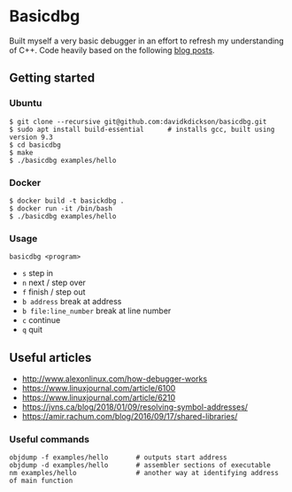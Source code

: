 # Basicdbg

Built myself a very basic debugger in an effort to refresh my understanding of C++.
Code heavily based on the following [blog posts](https://blog.tartanllama.xyz/writing-a-linux-debugger-setup/).

## Getting started
### Ubuntu
```
$ git clone --recursive git@github.com:davidkdickson/basicdbg.git
$ sudo apt install build-essential      # installs gcc, built using version 9.3
$ cd basicdbg
$ make
$ ./basicdbg examples/hello
```

### Docker
```
$ docker build -t basickdbg .
$ docker run -it /bin/bash
$ ./basicdbg examples/hello
```

### Usage
```
basicdbg <program>
```
- `s` step in
- `n` next / step over
- `f` finish / step out
- `b address` break at address
- `b file:line_number` break at line number
- `c` continue
- `q` quit

## Useful articles
- http://www.alexonlinux.com/how-debugger-works
- https://www.linuxjournal.com/article/6100
- https://www.linuxjournal.com/article/6210
- https://jvns.ca/blog/2018/01/09/resolving-symbol-addresses/
- https://amir.rachum.com/blog/2016/09/17/shared-libraries/

### Useful commands
```
objdump -f examples/hello       # outputs start address
objdump -d examples/hello       # assembler sections of executable
nm examples/hello               # another way at identifying address of main function
```
